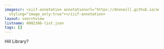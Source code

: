 ```yaml
---
imagescr: <iiif-annotation annotationurl="https://dnoneill.github.io/annotations/0002386-2.json"
  styling="image_only:true"></iiif-annotation>
layout: searchview
listname: 0002386-list.json
tags: []
---
```

Hill Library?